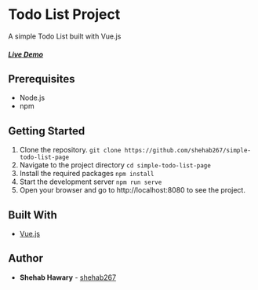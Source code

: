 # Todo List Project

A simple Todo List built with Vue.js

##### [Live Demo](https://simple-todo-list-832b1.web.app/)

## Prerequisites

- Node.js
- npm

## Getting Started

1. Clone the repository. `git clone https://github.com/shehab267/simple-todo-list-page`
2. Navigate to the project directory `cd simple-todo-list-page`
3. Install the required packages `npm install`
4. Start the development server `npm run serve`
5. Open your browser and go to http://localhost:8080 to see the project.

## Built With

- [Vue.js](https://vuejs.org/)

## Author

- **Shehab Hawary** - [shehab267](https://github.com/shehab267)
